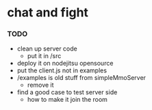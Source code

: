 chat and fight
==============

### TODO
* clean up server code
  * put it in /src
* deploy it on nodejitsu opensource
* put the client.js not in examples
* /examples is old stuff from simpleMmoServer
  * remove it
* find a good case to test server side
  * how to make it join the room